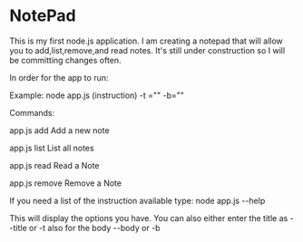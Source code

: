 # NotePad

This is my first node.js application. I am creating a notepad that will allow you to add,list,remove,and read notes. It's still under construction so I will be committing changes often.

In order for the app to run:

Example:
node app.js (instruction) -t ="" -b=""

Commands:


  app.js add     Add a new note
  
  
  app.js list    List all notes
  
  
  app.js read    Read a Note
  
  
  app.js remove  Remove a Note


If you need a list of the instruction available type:
node app.js --help

This will display the options you have. You can also either enter the title as 
--title or -t
also for the body
--body or -b
